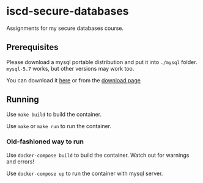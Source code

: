 # iscd-secure-databases

Assignments for my secure databases course.

## Prerequisites

Please download a mysql portable distribution and put it into `./mysql` folder.
`mysql-5.7` works, but other versions may work too.

You can download it [here](https://dev.mysql.com/downloads/file/?id=482726)
or from the [download page](https://dev.mysql.com/downloads/mysql/5.7.html)

## Running

Use `make build` to build the container.

Use `make` or `make run` to run the container.

### Old-fashioned way to run

Use `docker-compose build` to build the container. Watch out for warnings and errors!

Use `docker-compose up` to run the container with mysql server.
